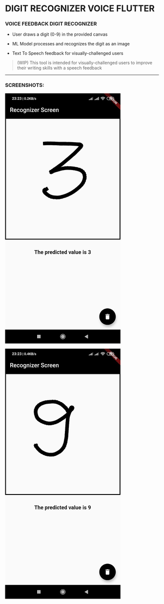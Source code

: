 # DIGIT RECOGNIZER VOICE FLUTTER

### VOICE FEEDBACK DIGIT RECOGNIZER

- User draws a digit (0-9) in the provided canvas

- ML Model processes and recognizes the digit as an image

- Text To Speech feedback for visually-challenged users


> (WIP) This tool is intended for visually-challenged users to improve their writing skills with a speech feedback
***

### SCREENSHOTS:

![](/Screenshots/ss1.jpg)

![](/Screenshots/ss2.jpg)
